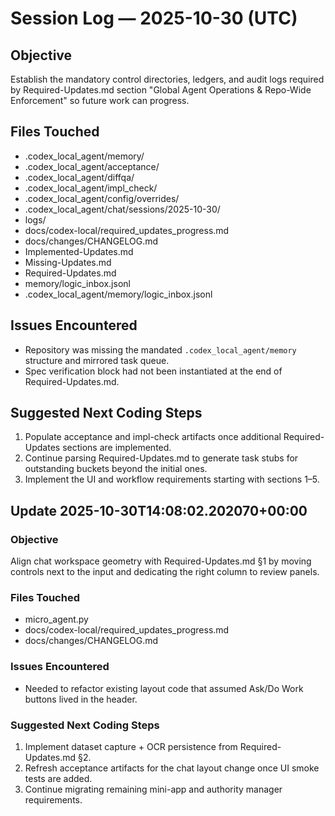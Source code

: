 # Session Log — 2025-10-30 (UTC)

## Objective
Establish the mandatory control directories, ledgers, and audit logs required by Required-Updates.md section "Global Agent Operations & Repo-Wide Enforcement" so future work can progress.

## Files Touched
- .codex_local_agent/memory/
- .codex_local_agent/acceptance/
- .codex_local_agent/diffqa/
- .codex_local_agent/impl_check/
- .codex_local_agent/config/overrides/
- .codex_local_agent/chat/sessions/2025-10-30/
- logs/
- docs/codex-local/required_updates_progress.md
- docs/changes/CHANGELOG.md
- Implemented-Updates.md
- Missing-Updates.md
- Required-Updates.md
- memory/logic_inbox.jsonl
- .codex_local_agent/memory/logic_inbox.jsonl

## Issues Encountered
- Repository was missing the mandated `.codex_local_agent/memory` structure and mirrored task queue.
- Spec verification block had not been instantiated at the end of Required-Updates.md.

## Suggested Next Coding Steps
1. Populate acceptance and impl-check artifacts once additional Required-Updates sections are implemented.
2. Continue parsing Required-Updates.md to generate task stubs for outstanding buckets beyond the initial ones.
3. Implement the UI and workflow requirements starting with sections 1–5.

## Update 2025-10-30T14:08:02.202070+00:00
### Objective
Align chat workspace geometry with Required-Updates.md §1 by moving controls next to the input and dedicating the right column to review panels.
### Files Touched
- micro_agent.py
- docs/codex-local/required_updates_progress.md
- docs/changes/CHANGELOG.md
### Issues Encountered
- Needed to refactor existing layout code that assumed Ask/Do Work buttons lived in the header.
### Suggested Next Coding Steps
1. Implement dataset capture + OCR persistence from Required-Updates.md §2.
2. Refresh acceptance artifacts for the chat layout change once UI smoke tests are added.
3. Continue migrating remaining mini-app and authority manager requirements.
